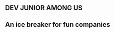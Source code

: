 DEV JUNIOR AMONG US
----------------------------------------------
An ice breaker for fun companies
----------------------------------------------